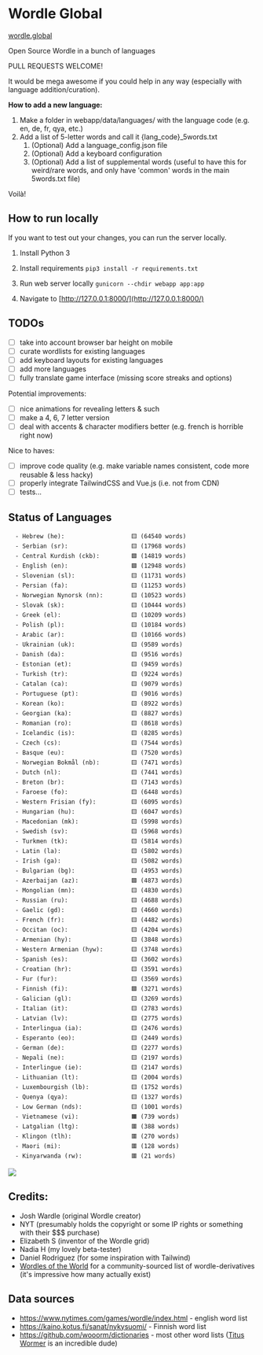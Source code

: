# Wordle Global

[wordle.global](https://wordle.global/)

Open Source Wordle in a bunch of languages

PULL REQUESTS WELCOME!

It would be mega awesome if you could help in any way (especially with language addition/curation).

**How to add a new language:**
1. Make a folder in webapp/data/languages/ with the language code (e.g. en, de, fr, qya, etc.)
2. Add a list of 5-letter words and call it {lang_code}_5words.txt
    1. (Optional) Add a language_config.json file
    2. (Optional) Add a keyboard configuration 
    3. (Optional) Add a list of supplemental words (useful to have this for weird/rare words, and only have 'common' words in the main 5words.txt file)

Voilà!

## How to run locally

If you want to test out your changes, you can run the server locally.

1. Install Python 3

2. Install requirements
```pip3 install -r requirements.txt```

3. Run web server locally
```gunicorn --chdir webapp app:app```

4. Navigate to [http://127.0.0.1:8000/](http://127.0.0.1:8000/)

## TODOs
- [ ] take into account browser bar height on mobile
- [ ] curate wordlists for existing languages
- [ ] add keyboard layouts for existing languages
- [ ] add more languages
- [ ] fully translate game interface (missing score streaks and options)

Potential improvements:
- [ ] nice animations for revealing letters & such
- [ ] make a 4, 6, 7 letter version
- [ ] deal with accents & character modifiers better (e.g. french is horrible right now)

Nice to haves:
- [ ] improve code quality (e.g. make variable names consistent, code more reusable & less hacky)
- [ ] properly integrate TailwindCSS and Vue.js (i.e. not from CDN)
- [ ] tests...

## Status of Languages
```  
  - Hebrew (he):                   🟨 (64540 words)
  - Serbian (sr):                  🟨 (17968 words)
  - Central Kurdish (ckb):         🟩 (14819 words)
  - English (en):                  🟩 (12948 words)
  - Slovenian (sl):                🟨 (11731 words)
  - Persian (fa):                  🟨 (11253 words)
  - Norwegian Nynorsk (nn):        🟨 (10523 words)
  - Slovak (sk):                   🟨 (10444 words)
  - Greek (el):                    🟨 (10209 words)
  - Polish (pl):                   🟨 (10184 words)
  - Arabic (ar):                   🟨 (10166 words)
  - Ukrainian (uk):                🟨 (9589 words)
  - Danish (da):                   🟨 (9516 words)
  - Estonian (et):                 🟨 (9459 words)
  - Turkish (tr):                  🟨 (9224 words)
  - Catalan (ca):                  🟨 (9079 words)
  - Portuguese (pt):               🟨 (9016 words)
  - Korean (ko):                   🟨 (8922 words)
  - Georgian (ka):                 🟨 (8827 words)
  - Romanian (ro):                 🟨 (8618 words)
  - Icelandic (is):                🟨 (8285 words)
  - Czech (cs):                    🟨 (7544 words)
  - Basque (eu):                   🟨 (7520 words)
  - Norwegian Bokmål (nb):         🟨 (7471 words)
  - Dutch (nl):                    🟨 (7441 words)
  - Breton (br):                   🟨 (7143 words)
  - Faroese (fo):                  🟨 (6448 words)
  - Western Frisian (fy):          🟨 (6095 words)
  - Hungarian (hu):                🟨 (6047 words)
  - Macedonian (mk):               🟨 (5998 words)
  - Swedish (sv):                  🟨 (5968 words)
  - Turkmen (tk):                  🟨 (5814 words)
  - Latin (la):                    🟨 (5802 words)
  - Irish (ga):                    🟨 (5082 words)
  - Bulgarian (bg):                🟨 (4953 words)
  - Azerbaijan (az):               🟩 (4873 words)
  - Mongolian (mn):                🟨 (4830 words)
  - Russian (ru):                  🟨 (4688 words)
  - Gaelic (gd):                   🟨 (4660 words)
  - French (fr):                   🟨 (4482 words)
  - Occitan (oc):                  🟨 (4204 words)
  - Armenian (hy):                 🟨 (3848 words)
  - Western Armenian (hyw):        🟨 (3748 words)
  - Spanish (es):                  🟨 (3602 words)
  - Croatian (hr):                 🟨 (3591 words)
  - Fur (fur):                     🟨 (3569 words)
  - Finnish (fi):                  🟩 (3271 words)
  - Galician (gl):                 🟨 (3269 words)
  - Italian (it):                  🟨 (2783 words)
  - Latvian (lv):                  🟨 (2775 words)
  - Interlingua (ia):              🟨 (2476 words)
  - Esperanto (eo):                🟨 (2449 words)
  - German (de):                   🟨 (2277 words)
  - Nepali (ne):                   🟨 (2197 words)
  - Interlingue (ie):              🟨 (2147 words)
  - Lithuanian (lt):               🟨 (2004 words)
  - Luxembourgish (lb):            🟨 (1752 words)
  - Quenya (qya):                  🟨 (1327 words)
  - Low German (nds):              🟨 (1001 words)
  - Vietnamese (vi):               🟧 (739 words)
  - Latgalian (ltg):               🟥 (388 words)
  - Klingon (tlh):                 🟥 (270 words)
  - Maori (mi):                    🟥 (128 words)
  - Kinyarwanda (rw):              🟥 (21 words)
```

![](scripts/out/n_words.png)

## Credits:
- Josh Wardle (original Wordle creator)
- NYT (presumably holds the copyright or some IP rights or something with their $$$ purchase)
- Elizabeth S (inventor of the Wordle grid)
- Nadia H (my lovely beta-tester)
- Daniel Rodriguez (for some inspiration with Tailwind)
- [Wordles of the World](https://gitlab.com/rwmpelstilzchen/wordles) for a community-sourced list of wordle-derivatives (it's impressive how many actually exist)

## Data sources
- https://www.nytimes.com/games/wordle/index.html - english word list
- https://kaino.kotus.fi/sanat/nykysuomi/ - Finnish word list
- https://github.com/wooorm/dictionaries - most other word lists ([Titus Wormer](https://wooorm.com/) is an incredible dude)

